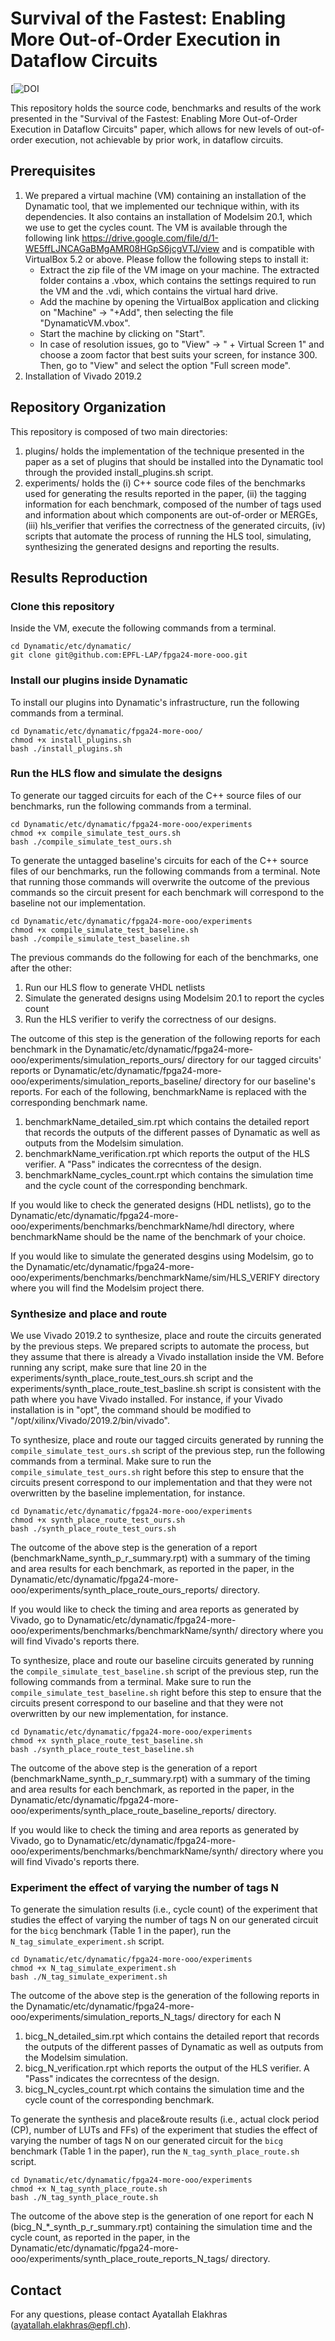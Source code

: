 # Survival of the Fastest: Enabling More Out-of-Order Execution in Dataflow Circuits
[![DOI](https://doi.org/10.5281/zenodo.10464050)

This repository holds the source code, benchmarks and results of the work presented in the "Survival of the Fastest: Enabling More Out-of-Order Execution in Dataflow Circuits" paper, which allows for new levels of out-of-order execution, not achievable by prior work, in dataflow circuits.

## Prerequisites
1) We prepared a virtual machine (VM) containing an installation of the Dynamatic tool, that we implemented our technique within, with its dependencies. It also contains an installation of Modelsim 20.1, which we use to get the cycles count. The VM is available through the following link https://drive.google.com/file/d/1-WE5ffLJNCAGaBMgAMR08HGpS6jcgVTJ/view and is compatible with VirtualBox 5.2 or above. Please follow the following steps to install it:
   - Extract the zip file of the VM image on your machine. The extracted folder contains a .vbox, which contains the settings required to run the VM and the .vdi, which contains the virtual hard drive.
   - Add the machine by opening the VirtualBox application and clicking on "Machine" -> "+Add", then selecting the file "DynamaticVM.vbox".
   - Start the machine by clicking on "Start".
   - In case of resolution issues, go to "View" -> " + Virtual Screen 1" and choose a zoom factor that best suits your screen, for instance 300. Then, go to "View" and select the option "Full screen mode".
3) Installation of Vivado 2019.2

## Repository Organization

This repository is composed of two main directories:
1) plugins/ holds the implementation of the technique presented in the paper as a set of plugins that should be installed into the Dynamatic tool through the provided install_plugins.sh script.
2) experiments/ holds the (i) C++ source code files of the benchmarks used for generating the results reported in the paper, (ii) the tagging information for each benchmark, composed of the number of tags used and information about which components are out-of-order or MERGEs, (iii) hls_verifier that verifies the correctness of the generated circuits, (iv) scripts that automate the process of running the HLS tool, simulating, synthesizing the generated designs and reporting the results.

## Results Reproduction

### Clone this repository
Inside the VM, execute the following commands from a terminal.
```
cd Dynamatic/etc/dynamatic/
git clone git@github.com:EPFL-LAP/fpga24-more-ooo.git
```
### Install our plugins inside Dynamatic
To install our plugins into Dynamatic's infrastructure, run the following commands from a terminal. 
```
cd Dynamatic/etc/dynamatic/fpga24-more-ooo/
chmod +x install_plugins.sh
bash ./install_plugins.sh
```

### Run the HLS flow and simulate the designs
To generate our tagged circuits for each of the C++ source files of our benchmarks, run the following commands from a terminal. 
```
cd Dynamatic/etc/dynamatic/fpga24-more-ooo/experiments
chmod +x compile_simulate_test_ours.sh
bash ./compile_simulate_test_ours.sh
```

To generate the untagged baseline's circuits for each of the C++ source files of our benchmarks, run the following commands from a terminal. Note that running those commands will overwrite the outcome of the previous commands so the circuit present for each benchmark will correspond to the baseline not our implementation.
```
cd Dynamatic/etc/dynamatic/fpga24-more-ooo/experiments
chmod +x compile_simulate_test_baseline.sh
bash ./compile_simulate_test_baseline.sh
```

The previous commands do the following for each of the benchmarks, one after the other:
1) Run our HLS flow to generate VHDL netlists
2) Simulate the generated designs using Modelsim 20.1 to report the cycles count
3) Run the HLS verifier to verify the correctness of our designs.

The outcome of this step is the generation of the following reports for each benchmark in the Dynamatic/etc/dynamatic/fpga24-more-ooo/experiments/simulation_reports_ours/ directory for our tagged circuits' reports or Dynamatic/etc/dynamatic/fpga24-more-ooo/experiments/simulation_reports_baseline/ directory for our baseline's reports. For each of the following, benchmarkName is replaced with the corresponding benchmark name.
1) benchmarkName_detailed_sim.rpt which contains the detailed report that records the outputs of the different passes of Dynamatic as well as outputs from the Modelsim simulation. 
2) benchmarkName_verification.rpt which reports the output of the HLS verifier. A "Pass" indicates the correcntess of the design.
3) benchmarkName_cycles_count.rpt which contains the simulation time and the cycle count of the corresponding benchmark.

If you would like to check the generated designs (HDL netlists), go to the Dynamatic/etc/dynamatic/fpga24-more-ooo/experiments/benchmarks/benchmarkName/hdl directory, where benchmarkName should be the name of the benchmark of your choice.

If you would like to simulate the generated desgins using Modelsim, go to the Dynamatic/etc/dynamatic/fpga24-more-ooo/experiments/benchmarks/benchmarkName/sim/HLS_VERIFY directory where you will find the Modelsim project there.

### Synthesize and place and route
We use Vivado 2019.2 to synthesize, place and route the circuits generated by the previous steps. We prepared scripts to automate the process, but they assume that there is already a Vivado installation inside the VM. Before running any script, make sure that line 20 in the experiments/synth_place_route_test_ours.sh script and the experiments/synth_place_route_test_basline.sh script is consistent with the path where you have Vivado installed. For instance, if your Vivado installation is in "opt", the command should be modified to "/opt/xilinx/Vivado/2019.2/bin/vivado". 

To synthesize, place and route our tagged circuits generated by running the ```compile_simulate_test_ours.sh``` script of the previous step, run the following commands from a terminal. Make sure to run the ```compile_simulate_test_ours.sh``` right before this step to ensure that the circuits present correspond to our implementation and that they were not overwritten by the baseline implementation, for instance.
```
cd Dynamatic/etc/dynamatic/fpga24-more-ooo/experiments
chmod +x synth_place_route_test_ours.sh
bash ./synth_place_route_test_ours.sh
```

The outcome of the above step is the generation of a report (benchmarkName_synth_p_r_summary.rpt) with a summary of the timing and area results for each benchmark, as reported in the paper, in the Dynamatic/etc/dynamatic/fpga24-more-ooo/experiments/synth_place_route_ours_reports/ directory.

If you would like to check the timing and area reports as generated by Vivado, go to Dynamatic/etc/dynamatic/fpga24-more-ooo/experiments/benchmarks/benchmarkName/synth/ directory where you will find Vivado's reports there.

To synthesize, place and route our baseline circuits generated by running the ```compile_simulate_test_baseline.sh``` script of the previous step, run the following commands from a terminal. Make sure to run the ```compile_simulate_test_baseline.sh``` right before this step to ensure that the circuits present correspond to our baseline and that they were not overwritten by our new implementation, for instance.
```
cd Dynamatic/etc/dynamatic/fpga24-more-ooo/experiments
chmod +x synth_place_route_test_baseline.sh
bash ./synth_place_route_test_baseline.sh
```

The outcome of the above step is the generation of a report (benchmarkName_synth_p_r_summary.rpt) with a summary of the timing and area results for each benchmark, as reported in the paper, in the Dynamatic/etc/dynamatic/fpga24-more-ooo/experiments/synth_place_route_baseline_reports/ directory.

If you would like to check the timing and area reports as generated by Vivado, go to Dynamatic/etc/dynamatic/fpga24-more-ooo/experiments/benchmarks/benchmarkName/synth/ directory where you will find Vivado's reports there.

### Experiment the effect of varying the number of tags N
To generate the simulation results (i.e., cycle count) of the experiment that studies the effect of varying the number of tags N on our generated circuit for the ```bicg``` benchmark (Table 1 in the paper), run the ```N_tag_simulate_experiment.sh``` script.
```
cd Dynamatic/etc/dynamatic/fpga24-more-ooo/experiments
chmod +x N_tag_simulate_experiment.sh
bash ./N_tag_simulate_experiment.sh
```

The outcome of the above step is the generation of the following reports in the Dynamatic/etc/dynamatic/fpga24-more-ooo/experiments/simulation_reports_N_tags/ directory for each N
1) bicg_N_detailed_sim.rpt which contains the detailed report that records the outputs of the different passes of Dynamatic as well as outputs from the Modelsim simulation. 
2) bicg_N_verification.rpt which reports the output of the HLS verifier. A "Pass" indicates the correcntess of the design.
3) bicg_N_cycles_count.rpt which contains the simulation time and the cycle count of the corresponding benchmark.


To generate the synthesis and place&route results (i.e., actual clock period (CP), number of LUTs and FFs) of the experiment that studies the effect of varying the number of tags N on our generated circuit for the ```bicg``` benchmark (Table 1 in the paper), run the ```N_tag_synth_place_route.sh``` script.
```
cd Dynamatic/etc/dynamatic/fpga24-more-ooo/experiments
chmod +x N_tag_synth_place_route.sh
bash ./N_tag_synth_place_route.sh
```

The outcome of the above step is the generation of one report for each N (bicg_N_*_synth_p_r_summary.rpt) containing the simulation time and the cycle count, as reported in the paper, in the Dynamatic/etc/dynamatic/fpga24-more-ooo/experiments/synth_place_route_reports_N_tags/ directory.

## Contact
For any questions, please contact Ayatallah Elakhras (ayatallah.elakhras@epfl.ch).
